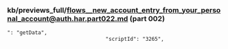 ### kb/previews_full/flows__new_account_entry_from_your_personal_account@auth.har.part022.md (part 002)

```md
": "getData",
                                "scriptId": "3265",
                 
```

```

